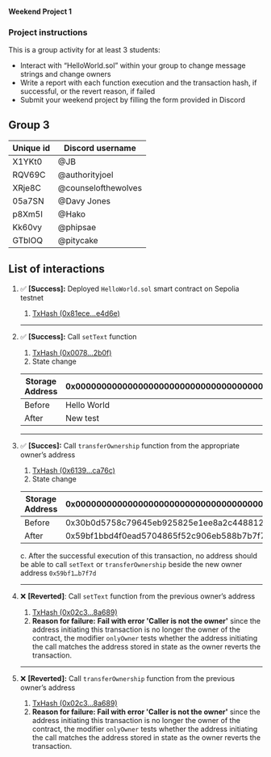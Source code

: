#### Weekend Project 1

### Project instructions

This is a group activity for at least 3 students:

- Interact with “HelloWorld.sol” within your group to change message strings and change owners
- Write a report with each function execution and the transaction hash, if successful, or the revert reason, if failed
- Submit your weekend project by filling the form provided in Discord

## Group 3

| Unique id | Discord username    |
| --------- | ------------------- |
| X1YKt0    | @JB                 |
| RQV69C    | @authorityjoel      |
| XRje8C    | @counselofthewolves |
| 05a7SN    | @Davy Jones         |
| p8Xm5I    | @Hako               |
| Kk60vy    | @phipsae            |
| GTblOQ    | @pitycake           |

## List of interactions

1. ✅ **[Success]:** Deployed `HelloWorld.sol` smart contract on Sepolia testnet
    1. [TxHash (0x81ece...e4d6e)](https://sepolia.etherscan.io/tx/0x81ece8c5a1b61f93eaa4692c43a8af74501ff30a71391a8db4407fc3c54e4d6e)
    
    ---
    
2. ✅ **[Success]:** Call `setText` function
    1. [TxHash (0x0078...2b0f)](https://sepolia.etherscan.io/tx/0x0078ea0f83844e89b5e8b64e5dfa3f879514b92b2071950f738415a6a3d02b0f)
    2. State change
    
    | Storage Address | 0x0000000000000000000000000000000000000000000000000000000000000000 |
    | --------------- | ------------------------------------------------------------------ |
    | Before          | Hello World                                                    |
    | After           | New test                                                       |
    
    ---
    
3. ✅ **[Succes]:** Call `transferOwnership` function from the appropriate owner’s address
    1. [TxHash (0x6139...ca76c)](https://sepolia.etherscan.io/tx/0x6139ffa8ff2c6283bb76271a8500234fe3c4480a6871d25be537a397689ca76c)
    2. State change
    
    | Storage Address | 0x0000000000000000000000000000000000000000000000000000000000000001 |
    | --------------- | ------------------------------------------------------------------ |
    | Before          | 0x30b0d5758c79645eb925825e1ee8a2c448812f37                         |
    | After           | 0x59bf1bbd4f0ead5704865f52c906eb588b7b7f7d                         |
    
    c.  After the successful execution of this transaction, no address should be able to call `setText` or `transferOwnership` beside the new owner address `0x59bf1…b7f7d`
    
    ---
    
4. ❌ **[Reverted]**: Call `setText` function from the previous owner’s address
    1. [TxHash (0x02c3…8a689)](https://sepolia.etherscan.io/tx/0x02c352832337765e371073f1a6a52fa3b8f2919478d69d31c3593a5ef1d8a689)
    2. **Reason for failure:** 
    **Fail with error 'Caller is not the owner'**
    since the address initiating this transaction is no longer the owner of the contract, the modifier `onlyOwner` tests whether the address initiating the call matches the address stored in state as the owner reverts the transaction.
    
    ---
    
5. ❌ **[Reverted]:** Call `transferOwnership` function from the previous owner’s address
    1. [TxHash (0x02c3…8a689)](https://sepolia.etherscan.io/tx/0x02c352832337765e371073f1a6a52fa3b8f2919478d69d31c3593a5ef1d8a689)
    2. **Reason for failure:
    Fail with error 'Caller is not the owner'**
    since the address initiating this transaction is no longer the owner of the contract, the modifier `onlyOwner` tests whether the address initiating the call matches the address stored in state as the owner reverts the transaction.
